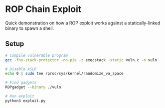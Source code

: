 # ROP Chain Exploit

Quick demonstration on how a ROP exploit works against a statically-linked binary to spawn a shell.

## Setup
```bash
# Compile vulnerable program
gcc -fno-stack-protector -no-pie -z execstack -static vuln.c -o vuln

# Disable ASLR
echo 0 | sudo tee /proc/sys/kernel/randomize_va_space

# Find gadgets
ROPgadget --binary ./vuln   

# Run exploit
python3 exploit.py

